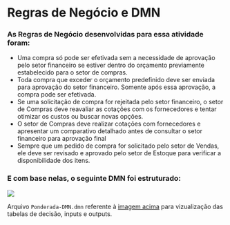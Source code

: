 # Regras de Negócio e DMN

### As Regras de Negócio desenvolvidas para essa atividade foram:

- Uma compra só pode ser efetivada sem a necessidade de aprovação pelo setor financeiro se estiver dentro do orçamento previamente estabelecido para o setor de compras.
- Toda compra que exceder o orçamento predefinido deve ser enviada para aprovação do setor financeiro. Somente após essa aprovação, a compra pode ser efetivada.
- Se uma solicitação de compra for rejeitada pelo setor financeiro, o setor de Compras deve reavaliar as cotações com os fornecedores e tentar otimizar os custos ou buscar novas opções.
- O setor de Compras deve realizar cotações com fornecedores e apresentar um comparativo detalhado antes de consultar o setor financeiro para aprovação final
- Sempre que um pedido de compra for solicitado pelo setor de Vendas, ele deve ser revisado e aprovado pelo setor de Estoque para verificar a disponibilidade dos itens.

### E com base nelas, o seguinte DMN foi estruturado:

<img src="DMN.png">

Arquivo `Ponderada-DMN.dmn` referente à [imagem acima](https://github.com/luizarsantana/Ponderadas/blob/c4903b863e35eeb5d9a42036c0a31e7f4ec5fee7/M%C3%B3dulo%20SAP/DMN/Ponderada-DMN.dmn) para vizualização das tabelas de decisão, inputs e outputs.
